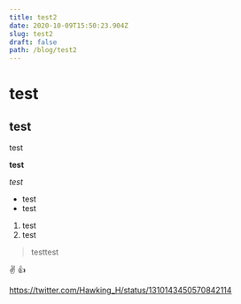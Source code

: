 ```yaml
---
title: test2
date: 2020-10-09T15:50:23.904Z
slug: test2
draft: false
path: /blog/test2
---
```

# test

## test

test

**test**

*test*

* test
* test

1. test
2. test

> testtest

:v: :+1:

https://twitter.com/Hawking_H/status/1310143450570842114